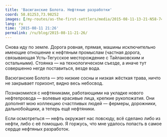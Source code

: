 ```yaml
---
title: 'Васюганские Болота. Нефтяные разработки'
coord: 58.81253,73.98252
images: [/my-routes/as-the-first-settlers/media/2015-08-11-13-21-N58-741964E74-072272-3280]
lang: ru
time: '2015-08-11 21:26'
permalink: /ru/blog/2015-08-11-21-26/
---
```


Снова иду по земле. Дорога ровная, прямая, машины исключительно имеющие отношение к нефтяным промыслам (частная дорога, связывающая Усть-Тегусское месторождение с Тайлаковским и остальными). Стоянка&nbsp;— на технологическом съезде, а иначе тут совершенно негде поставиться, везде вода.

Васюганские Болота&nbsp;— это низкие сосны и низкая жёсткая трава, ничто не закрывает горизонт, видно весь небосвод.

Познакомился с нефтяниками, работающими на укладке нового нефтепровода&nbsp;— волевые красивые лица, крепкие рукопожатия. Они дополнят мою коллекцию счастливых людей&nbsp;— фермеры, дорожники, дальнобойщики, а теперь ещё нефтяники.

Если осмотреться&nbsp;— нефть окружает нас повсюду, всё сделано либо из нефти, либо с её помощью. Я горжусь, что мне удалось попасть в самое сердце нефтяных разработок.
